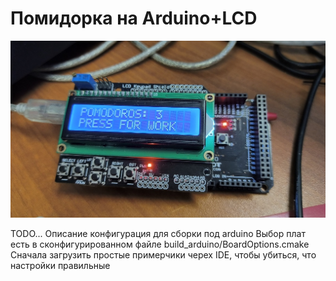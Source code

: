 # Помидорка на Arduino+LCD

![](photo.jpg)

TODO...
Описание конфигурация для сборки под arduino
Выбор плат есть в сконфигурированном файле build_arduino/BoardOptions.cmake
Сначала загрузить простые примерчики черех IDE, чтобы убиться, что настройки правильные

